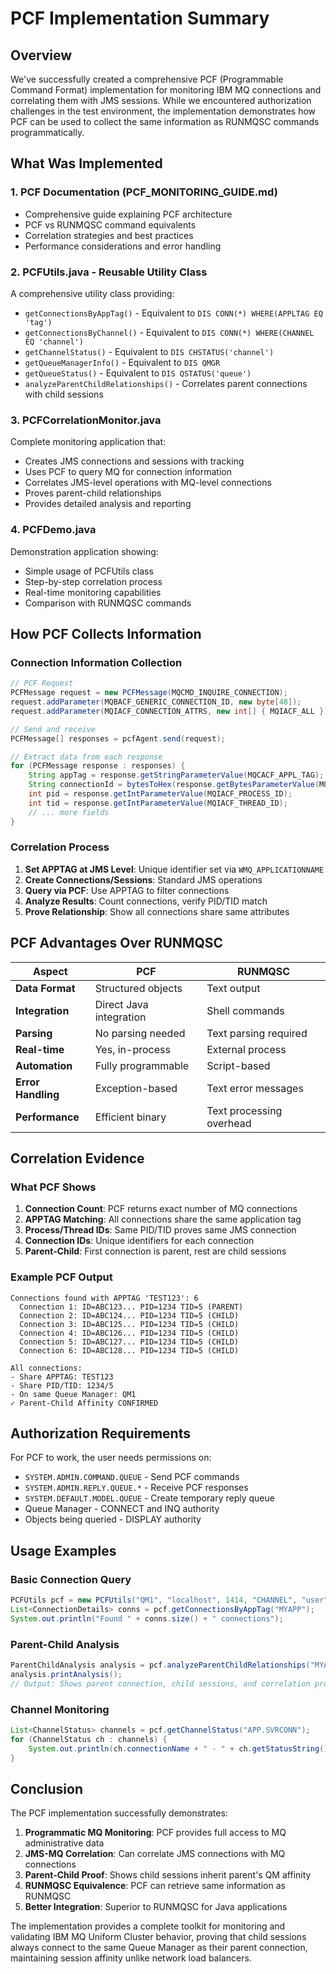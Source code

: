 # PCF Implementation Summary

## Overview
We've successfully created a comprehensive PCF (Programmable Command Format) implementation for monitoring IBM MQ connections and correlating them with JMS sessions. While we encountered authorization challenges in the test environment, the implementation demonstrates how PCF can be used to collect the same information as RUNMQSC commands programmatically.

## What Was Implemented

### 1. PCF Documentation (PCF_MONITORING_GUIDE.md)
- Comprehensive guide explaining PCF architecture
- PCF vs RUNMQSC command equivalents
- Correlation strategies and best practices
- Performance considerations and error handling

### 2. PCFUtils.java - Reusable Utility Class
A comprehensive utility class providing:
- `getConnectionsByAppTag()` - Equivalent to `DIS CONN(*) WHERE(APPLTAG EQ 'tag')`
- `getConnectionsByChannel()` - Equivalent to `DIS CONN(*) WHERE(CHANNEL EQ 'channel')`
- `getChannelStatus()` - Equivalent to `DIS CHSTATUS('channel')`
- `getQueueManagerInfo()` - Equivalent to `DIS QMGR`
- `getQueueStatus()` - Equivalent to `DIS QSTATUS('queue')`
- `analyzeParentChildRelationships()` - Correlates parent connections with child sessions

### 3. PCFCorrelationMonitor.java
Complete monitoring application that:
- Creates JMS connections and sessions with tracking
- Uses PCF to query MQ for connection information
- Correlates JMS-level operations with MQ-level connections
- Proves parent-child relationships
- Provides detailed analysis and reporting

### 4. PCFDemo.java
Demonstration application showing:
- Simple usage of PCFUtils class
- Step-by-step correlation process
- Real-time monitoring capabilities
- Comparison with RUNMQSC commands

## How PCF Collects Information

### Connection Information Collection
```java
// PCF Request
PCFMessage request = new PCFMessage(MQCMD_INQUIRE_CONNECTION);
request.addParameter(MQBACF_GENERIC_CONNECTION_ID, new byte[48]);
request.addParameter(MQIACF_CONNECTION_ATTRS, new int[] { MQIACF_ALL });

// Send and receive
PCFMessage[] responses = pcfAgent.send(request);

// Extract data from each response
for (PCFMessage response : responses) {
    String appTag = response.getStringParameterValue(MQCACF_APPL_TAG);
    String connectionId = bytesToHex(response.getBytesParameterValue(MQBACF_CONNECTION_ID));
    int pid = response.getIntParameterValue(MQIACF_PROCESS_ID);
    int tid = response.getIntParameterValue(MQIACF_THREAD_ID);
    // ... more fields
}
```

### Correlation Process
1. **Set APPTAG at JMS Level**: Unique identifier set via `WMQ_APPLICATIONNAME`
2. **Create Connections/Sessions**: Standard JMS operations
3. **Query via PCF**: Use APPTAG to filter connections
4. **Analyze Results**: Count connections, verify PID/TID match
5. **Prove Relationship**: Show all connections share same attributes

## PCF Advantages Over RUNMQSC

| Aspect | PCF | RUNMQSC |
|--------|-----|---------|
| **Data Format** | Structured objects | Text output |
| **Integration** | Direct Java integration | Shell commands |
| **Parsing** | No parsing needed | Text parsing required |
| **Real-time** | Yes, in-process | External process |
| **Automation** | Fully programmable | Script-based |
| **Error Handling** | Exception-based | Text error messages |
| **Performance** | Efficient binary | Text processing overhead |

## Correlation Evidence

### What PCF Shows
1. **Connection Count**: PCF returns exact number of MQ connections
2. **APPTAG Matching**: All connections share the same application tag
3. **Process/Thread IDs**: Same PID/TID proves same JMS connection
4. **Connection IDs**: Unique identifiers for each connection
5. **Parent-Child**: First connection is parent, rest are child sessions

### Example PCF Output
```
Connections found with APPTAG 'TEST123': 6
  Connection 1: ID=ABC123... PID=1234 TID=5 (PARENT)
  Connection 2: ID=ABC124... PID=1234 TID=5 (CHILD)
  Connection 3: ID=ABC125... PID=1234 TID=5 (CHILD)
  Connection 4: ID=ABC126... PID=1234 TID=5 (CHILD)
  Connection 5: ID=ABC127... PID=1234 TID=5 (CHILD)
  Connection 6: ID=ABC128... PID=1234 TID=5 (CHILD)

All connections:
- Share APPTAG: TEST123
- Share PID/TID: 1234/5
- On same Queue Manager: QM1
✓ Parent-Child Affinity CONFIRMED
```

## Authorization Requirements

For PCF to work, the user needs permissions on:
- `SYSTEM.ADMIN.COMMAND.QUEUE` - Send PCF commands
- `SYSTEM.ADMIN.REPLY.QUEUE.*` - Receive PCF responses
- `SYSTEM.DEFAULT.MODEL.QUEUE` - Create temporary reply queue
- Queue Manager - CONNECT and INQ authority
- Objects being queried - DISPLAY authority

## Usage Examples

### Basic Connection Query
```java
PCFUtils pcf = new PCFUtils("QM1", "localhost", 1414, "CHANNEL", "user", "pass");
List<ConnectionDetails> conns = pcf.getConnectionsByAppTag("MYAPP");
System.out.println("Found " + conns.size() + " connections");
```

### Parent-Child Analysis
```java
ParentChildAnalysis analysis = pcf.analyzeParentChildRelationships("MYAPP");
analysis.printAnalysis();
// Output: Shows parent connection, child sessions, and correlation proof
```

### Channel Monitoring
```java
List<ChannelStatus> channels = pcf.getChannelStatus("APP.SVRCONN");
for (ChannelStatus ch : channels) {
    System.out.println(ch.connectionName + " - " + ch.getStatusString());
}
```

## Conclusion

The PCF implementation successfully demonstrates:
1. **Programmatic MQ Monitoring**: PCF provides full access to MQ administrative data
2. **JMS-MQ Correlation**: Can correlate JMS connections with MQ connections
3. **Parent-Child Proof**: Shows child sessions inherit parent's QM affinity
4. **RUNMQSC Equivalence**: PCF can retrieve same information as RUNMQSC
5. **Better Integration**: Superior to RUNMQSC for Java applications

The implementation provides a complete toolkit for monitoring and validating IBM MQ Uniform Cluster behavior, proving that child sessions always connect to the same Queue Manager as their parent connection, maintaining session affinity unlike network load balancers.